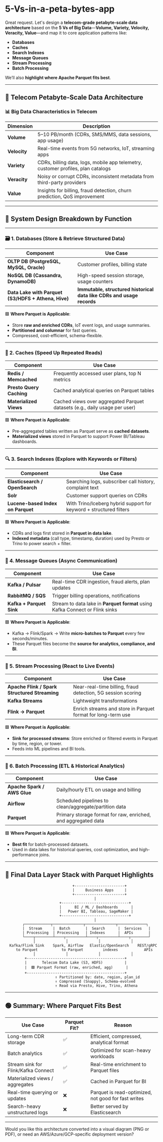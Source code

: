# 5-Vs-in-a-peta-bytes-app

Great request. Let's design a **telecom-grade petabyte-scale data architecture** based on the **5 Vs of Big Data**—**Volume, Variety, Velocity, Veracity, Value**—and map it to core application patterns like:

* **Databases**
* **Caches**
* **Search Indexes**
* **Message Queues**
* **Stream Processing**
* **Batch Processing**

We’ll also **highlight where Apache Parquet fits best**.

---

## 📡 **Telecom Petabyte-Scale Data Architecture**

### 📊 Big Data Characteristics in Telecom

| Dimension    | Description                                                                      |
| ------------ | -------------------------------------------------------------------------------- |
| **Volume**   | 5–10 PB/month (CDRs, SMS/MMS, data sessions, app usage)                          |
| **Velocity** | Real-time events from 5G networks, IoT, streaming apps                           |
| **Variety**  | CDRs, billing data, logs, mobile app telemetry, customer profiles, plan catalogs |
| **Veracity** | Noisy or corrupt CDRs, inconsistent metadata from third-party providers          |
| **Value**    | Insights for billing, fraud detection, churn prediction, QoS improvement         |

---

## 🧠 System Design Breakdown by Function

---

### 🗃️ 1. **Databases (Store & Retrieve Structured Data)**

| Component                                           | Use Case                                                              |
| --------------------------------------------------- | --------------------------------------------------------------------- |
| **OLTP DB (PostgreSQL, MySQL, Oracle)**             | Customer profiles, billing state                                      |
| **NoSQL DB (Cassandra, DynamoDB)**                  | High-speed session storage, usage counters                            |
| **Data Lake with Parquet (S3/HDFS + Athena, Hive)** | **Immutable, structured historical data like CDRs and usage records** |

🟩 **Where Parquet is Applicable**:

* Store **raw and enriched CDRs**, IoT event logs, and usage summaries.
* **Partitioned and columnar** for fast queries.
* Compressed, cost-efficient, schema-flexible.

---

### 🚀 2. **Caches (Speed Up Repeated Reads)**

| Component                | Use Case                                                                   |
| ------------------------ | -------------------------------------------------------------------------- |
| **Redis / Memcached**    | Frequently accessed user plans, top N metrics                              |
| **Presto Query Caching** | Cached analytical queries on Parquet tables                                |
| **Materialized Views**   | Cached views over aggregated Parquet datasets (e.g., daily usage per user) |

🟩 **Where Parquet is Applicable**:

* Pre-aggregated tables written as Parquet serve as **cached datasets**.
* **Materialized views** stored in Parquet to support Power BI/Tableau dashboards.

---

### 🔍 3. **Search Indexes (Explore with Keywords or Filters)**

| Component                         | Use Case                                                           |
| --------------------------------- | ------------------------------------------------------------------ |
| **Elasticsearch / OpenSearch**    | Searching logs, subscriber call history, complaint text            |
| **Solr**                          | Customer support queries on CDRs                                   |
| **Lucene-based Index on Parquet** | With Trino/Iceberg hybrid support for keyword + structured filters |

🟩 **Where Parquet is Applicable**:

* CDRs and logs first stored in **Parquet in data lake**.
* **Indexed metadata** (call type, timestamp, duration) used by Presto or Trino to power search + filter.

---

### 📩 4. **Message Queues (Async Communication)**

| Component                | Use Case                                                                     |
| ------------------------ | ---------------------------------------------------------------------------- |
| **Kafka / Pulsar**       | Real-time CDR ingestion, fraud alerts, plan updates                          |
| **RabbitMQ / SQS**       | Trigger billing operations, notifications                                    |
| **Kafka + Parquet Sink** | Stream to data lake in **Parquet format** using Kafka Connect or Flink sinks |

🟩 **Where Parquet is Applicable**:

* Kafka → Flink/Spark → Write **micro-batches to Parquet** every few seconds/minutes.
* These Parquet files become the **source for analytics, compliance, and BI**.

---

### 🧠 5. **Stream Processing (React to Live Events)**

| Component                                     | Use Case                                                     |
| --------------------------------------------- | ------------------------------------------------------------ |
| **Apache Flink / Spark Structured Streaming** | Near-real-time billing, fraud detection, 5G session scoring  |
| **Kafka Streams**                             | Lightweight transformations                                  |
| **Flink → Parquet**                           | Enrich streams and store in Parquet format for long-term use |

🟩 **Where Parquet is Applicable**:

* **Sink for processed streams**: Store enriched or filtered events in Parquet by time, region, or tower.
* Feeds into ML pipelines and BI tools.

---

### 🧮 6. **Batch Processing (ETL & Historical Analytics)**

| Component                   | Use Case                                                      |
| --------------------------- | ------------------------------------------------------------- |
| **Apache Spark / AWS Glue** | Daily/hourly ETL on usage and billing                         |
| **Airflow**                 | Scheduled pipelines to clean/aggregate/partition data         |
| **Parquet**                 | Primary storage format for raw, enriched, and aggregated data |

🟩 **Where Parquet is Applicable**:

* **Best fit** for batch-processed datasets.
* Used in data lakes for historical queries, cost optimization, and high-performance joins.

---

## 🧱 Final Data Layer Stack with Parquet Highlights

```
                               +-----------------------+
                               |     Business Apps     |
                               +-----------------------+
                                         |
                         +-------------------------------+
                         |      BI / ML / Dashboards      |
                         |   Power BI, Tableau, SageMaker |
                         +-------------------------------+
                                         |
        ┌────────────┬──────────────┬──────────────┬─────────────┐
        |  Stream     |  Batch       |  Search      |  Services   |
        | Processing  | Processing   | Indexes      |  APIs       |
        └────┬────────┴────┬─────────┴────┬─────────┴────┬────────┘
             │              │              │              │
  Kafka/Flink Sink    Spark, Airflow   Elastic/OpenSearch    REST/gRPC
     to Parquet           to Parquet         indexes            APIs
             │              │              │              │
         +---------------------------------------------+
         |       Telecom Data Lake (S3, HDFS)          |
         |  🟩 Parquet Format (raw, enriched, agg)      |
         +---------------------------------------------+
                       ↑ Partitioned by: date, region, plan_id
                       ↑ Compressed (Snappy), Schema-evolved
                       ↑ Read via Presto, Hive, Trino, Athena
```

---

## 🟢 Summary: Where Parquet Fits Best

| Use Case                            | Parquet Fit? | Reason                                              |
| ----------------------------------- | ------------ | --------------------------------------------------- |
| Long-term CDR storage               | ✅            | Efficient, compressed, analytical format            |
| Batch analytics                     | ✅            | Optimized for scan-heavy workloads                  |
| Stream sink for Flink/Kafka Connect | ✅            | Real-time enrichment to Parquet files               |
| Materialized views / aggregates     | ✅            | Cached in Parquet for BI                            |
| Real-time querying or updates       | ❌            | Parquet is read-optimized, not good for fast writes |
| Search-heavy unstructured logs      | ❌            | Better served by Elasticsearch                      |

---

Would you like this architecture converted into a visual diagram (PNG or PDF), or need an AWS/Azure/GCP-specific deployment version?
